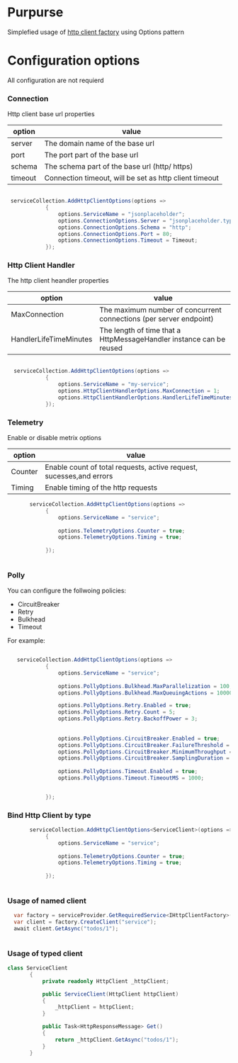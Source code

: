 # Purpurse 

Simplefied usage of [http client factory](https://docs.microsoft.com/en-us/dotnet/architecture/microservices/implement-resilient-applications/use-httpclientfactory-to-implement-resilient-http-requests) using Options pattern

# Configuration options
All configuration are not requierd

### Connection
Http client base url properties

| option | value |
| ------ | ------ |
| server | The domain name of the base url  |
| port | The port part of the base url |
| schema | The schema part of the base url (http/ https) |
| timeout | Connection timeout, will be set as http client timeout |

  
```csharp

 serviceCollection.AddHttpClientOptions(options =>
            {
                options.ServiceName = "jsonplaceholder";
                options.ConnectionOptions.Server = "jsonplaceholder.typicode.com";
                options.ConnectionOptions.Schema = "http";
                options.ConnectionOptions.Port = 80;
                options.ConnectionOptions.Timeout = Timeout; 
            });

```


### Http Client Handler
The http client heandler properties 
 
| option | value |
| ------ | ------ |
| MaxConnection | The maximum number of concurrent connections (per server endpoint) |
| HandlerLifeTimeMinutes | The length of time that a HttpMessageHandler instance can be reused |

 
```csharp

  serviceCollection.AddHttpClientOptions(options =>
            {
                options.ServiceName = "my-service"; 
                options.HttpClientHandlerOptions.MaxConnection = 1;
                options.HttpClientHandlerOptions.HandlerLifeTimeMinutes = 10;
            });

```

### Telemetry
Enable or disable metrix options

| option | value |
| ------ | ------ |
| Counter | Enable count of total requests, active request, sucesses,and errors |
| Timing |  Enable timing of the http requests |

 
```csharp
       serviceCollection.AddHttpClientOptions(options =>
            {
                options.ServiceName = "service";
             
                options.TelemetryOptions.Counter = true;
                options.TelemetryOptions.Timing = true;
  
            });
            
```

### Polly
You can configure the follwoing policies:

- CircuitBreaker
- Retry
- Bulkhead
- Timeout

For example:

```csharp

   serviceCollection.AddHttpClientOptions(options =>
            {
                options.ServiceName = "service";
             
                options.PollyOptions.Bulkhead.MaxParallelization = 100;
                options.PollyOptions.Bulkhead.MaxQueuingActions = 10000;

                options.PollyOptions.Retry.Enabled = true;
                options.PollyOptions.Retry.Count = 5;
                options.PollyOptions.Retry.BackoffPower = 3;
                
                
                options.PollyOptions.CircuitBreaker.Enabled = true;
                options.PollyOptions.CircuitBreaker.FailureThreshold = 0.7;
                options.PollyOptions.CircuitBreaker.MinimumThroughput = 20;
                options.PollyOptions.CircuitBreaker.SamplingDuration = 1000;
             
                options.PollyOptions.Timeout.Enabled = true;
                options.PollyOptions.Timeout.TimeoutMS = 1000;


            });

```

### Bind Http Client by type

```csharp
       serviceCollection.AddHttpClientOptions<ServiceClient>(options =>
            {
                options.ServiceName = "service";
             
                options.TelemetryOptions.Counter = true;
                options.TelemetryOptions.Timing = true;
  
            });
            
```
 
 ### Usage of named client
 ```csharp
   var factory = serviceProvider.GetRequiredService<IHttpClientFactory>();
   var client = factory.CreateClient("service");
   await client.GetAsync("todos/1");
    
 ```
 
 ### Usage of typed client
 ```csharp
 class ServiceClient
        {
            private readonly HttpClient _httpClient;

            public ServiceClient(HttpClient httpClient)
            {
                _httpClient = httpClient;
            }

            public Task<HttpResponseMessage> Get()
            {
                return _httpClient.GetAsync("todos/1");
            }
        }
 ```

